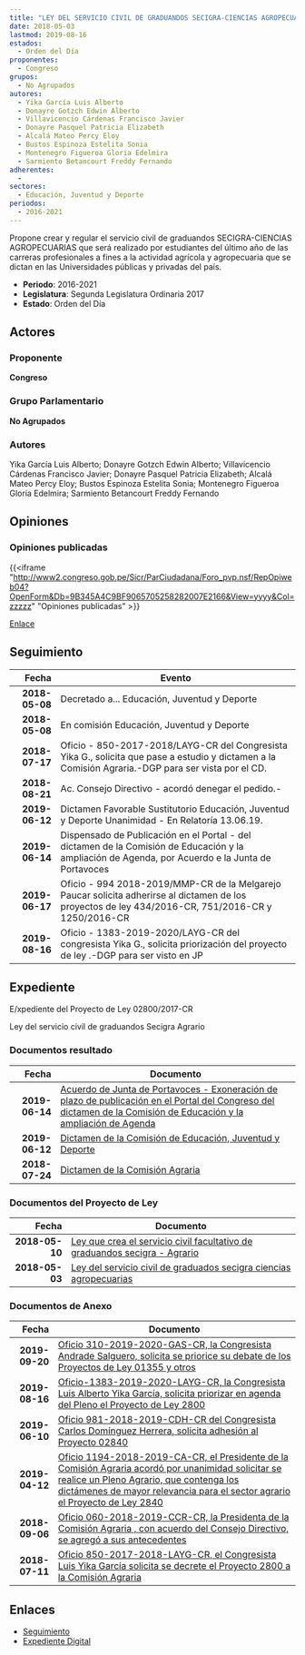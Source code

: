 ```yaml
---
title: "LEY DEL SERVICIO CIVIL DE GRADUANDOS SECIGRA-CIENCIAS AGROPECUARIAS"
date: 2018-05-03
lastmod: 2019-08-16
estados: 
  - Orden del Día
proponentes: 
  - Congreso
grupos: 
  - No Agrupados
autores: 
  - Yika García Luis Alberto
  - Donayre Gotzch Edwin Alberto
  - Villavicencio Cárdenas Francisco Javier
  - Donayre Pasquel Patricia Elizabeth
  - Alcalá Mateo Percy Eloy
  - Bustos Espinoza Estelita Sonia
  - Montenegro Figueroa Gloria Edelmira
  - Sarmiento Betancourt Freddy Fernando
adherentes: 
  - 
sectores: 
  - Educación, Juventud y Deporte
periodos: 
  - 2016-2021
---
```


Propone crear y regular el servicio civil de graduandos SECIGRA-CIENCIAS AGROPECUARIAS que será realizado por estudiantes del último año de las carreras profesionales a fines a la actividad agrícola y agropecuaria que se dictan en las Universidades públicas y privadas del país.

- **Periodo**: 2016-2021
- **Legislatura**: Segunda Legislatura Ordinaria 2017
- **Estado**: Orden del Día

## Actores

### Proponente

**Congreso**

### Grupo Parlamentario

**No Agrupados**

### Autores

Yika García Luis Alberto; Donayre Gotzch Edwin Alberto; Villavicencio Cárdenas Francisco Javier; Donayre Pasquel Patricia Elizabeth; Alcalá Mateo Percy Eloy; Bustos Espinoza Estelita Sonia; Montenegro Figueroa Gloria Edelmira; Sarmiento Betancourt Freddy Fernando


## Opiniones

### Opiniones publicadas

{{<iframe "http://www2.congreso.gob.pe/Sicr/ParCiudadana/Foro_pvp.nsf/RepOpiweb04?OpenForm&Db=9B345A4C9BF9065705258282007E2166&View=yyyy&Col=zzzzz" "Opiniones publicadas" >}}

[Enlace](http://www2.congreso.gob.pe/Sicr/ParCiudadana/Foro_pvp.nsf/RepOpiweb04?OpenForm&Db=9B345A4C9BF9065705258282007E2166&View=yyyy&Col=zzzzz)

## Seguimiento

| Fecha | Evento |
|------:|--------|
| **2018-05-08** | Decretado a... Educación, Juventud y Deporte|
| **2018-05-08** | En comisión Educación, Juventud y Deporte|
| **2018-07-17** | Oficio - 850-2017-2018/LAYG-CR del Congresista Yika G., solicita que pase a estudio y dictamen a la Comisión Agraria.-DGP para ser vista por el CD.|
| **2018-08-21** | Ac. Consejo Directivo - acordó denegar el pedido.-|
| **2019-06-12** | Dictamen Favorable Sustitutorio Educación, Juventud y Deporte Unanimidad - En Relatoría 13.06.19.|
| **2019-06-14** | Dispensado de Publicación en el Portal - del dictamen de la Comisión de Educación y la ampliación de Agenda, por Acuerdo e la Junta de Portavoces|
| **2019-06-17** | Oficio - 994 2018-2019/MMP-CR de la Melgarejo Paucar solicita adherirse al dictamen de los proyectos de ley 434/2016-CR, 751/2016-CR y 1250/2016-CR|
| **2019-08-16** | Oficio - 1383-2019-2020/LAYG-CR del congresista Yika G., solicita priorización del proyecto de ley .-DGP para ser visto en JP|


## Expediente

E/xpediente del Proyecto de Ley 02800/2017-CR

Ley del servicio civil de graduandos Secigra Agrario


### Documentos resultado

| Fecha | Documento |
|------:|--------|
| **2019-06-14** | [Acuerdo de Junta de Portavoces - Exoneración de plazo de publicación en el Portal del Congreso del dictamen de la Comisión de Educación y la ampliación de Agenda](http://www.leyes.congreso.gob.pe/Documentos/2016_2021/Acuerdos/Junta_Portavoces/AJP0280020190614.pdf) |
| **2019-06-12** | [Dictamen de la Comisión de Educación, Juventud y Deporte](http://www.leyes.congreso.gob.pe/Documentos/2016_2021/Dictamenes/Proyectos_de_Ley/02800DC10MAY20190612.pdf) |
| **2018-07-24** | [Dictamen de la Comisión Agraria](http://www.leyes.congreso.gob.pe/Documentos/2016_2021/Dictamenes/Proyectos_de_Ley/02840DC01MAY20180724.pdf) |

### Documentos del Proyecto de Ley

| Fecha | Documento |
|------:|--------|
| **2018-05-10** | [Ley que crea el servicio civil facultativo de graduandos secigra - Agrario](http://www.leyes.congreso.gob.pe/Documentos/2016_2021/Proyectos_de_Ley_y_de_Resoluciones_Legislativas/PL0284020180510..pdf) |
| **2018-05-03** | [Ley del servicio civil de graduados secigra ciencias agropecuarias](http://www.leyes.congreso.gob.pe/Documentos/2016_2021/Proyectos_de_Ley_y_de_Resoluciones_Legislativas/PL0280020180503..pdf) |

### Documentos de Anexo

| Fecha | Documento |
|------:|--------|
| **2019-09-20** | [Oficio 310-2019-2020-GAS-CR, la Congresista Andrade Salguero, solicita se priorice su debate de los Proyectos de Ley 01355 y otros](http://www.leyes.congreso.gob.pe/Documentos/2016_2021/Oficios/Congresistas/OFICIO-310-2019-2020-GAS-CR.pdf) |
| **2019-08-16** | [Oficio-1383-2019-2020-LAYG-CR, la Congresista Luis Alberto Yika García, solicita priorizar en agenda del Pleno el Proyecto de Ley 2800](http://www.leyes.congreso.gob.pe/Documentos/2016_2021/Oficios/Congresistas/OFICIO-1383-2019-2020-LAYG-CR.pdf) |
| **2019-06-10** | [Oficio 981-2018-2019-CDH-CR del Congresista Carlos Domínguez Herrera, solicita adhesión al Proyecto 02840](http://www.leyes.congreso.gob.pe/Documentos/2016_2021/Oficios/Congresistas/OFICIO-981-2018-2019-CDH-CR.pdf) |
| **2019-04-12** | [Oficio 1194-2018-2019-CA-CR, el Presidente de la Comisión Agraria acordó por unanimidad solicitar se realice un Pleno Agrario, que contenga los dictámenes de mayor relevancia para el sector agrario el Proyecto de Ley 2840](http://www.leyes.congreso.gob.pe/Documentos/2016_2021/Oficios/Comisiones_Ordinarias/OFICIO-1194-2018-2019-CA-CR.pdf) |
| **2018-09-06** | [Oficio 060-2018-2019-CCR-CR, la Presidenta de la Comisión Agraria , con acuerdo del Consejo Directivo, se agregó a sus antecedentes](http://www.leyes.congreso.gob.pe/Documentos/2016_2021/Consejo_Directivo/Pedidos_Pase_a_Comision/OFICIO-060-2018-2019-CA-CR.PDF) |
| **2018-07-11** | [Oficio 850-2017-2018-LAYG-CR, el Congresista Luis Yika García solicita se decrete el Proyecto 2800 a la Comisión Agraria](http://www.leyes.congreso.gob.pe/Documentos/2016_2021/Oficios/Congresistas/OFICIO-850-2017-2018-LAYG-CR.pdf) |

## Enlaces 

- [Seguimiento](http://www2.congreso.gob.pehttp://www2.congreso.gob.pe/Sicr/TraDocEstProc/CLProLey2016.nsf/f7fff46988ca05b1052578e100829cc7/8cd02ff210d94e130525828300544eab?OpenDocument)
- [Expediente Digital](http://www2.congreso.gob.pehttp://www2.congreso.gob.pe/Sicr/TraDocEstProc/CLProLey2016.nsf/f7fff46988ca05b1052578e100829cc7/8cd02ff210d94e130525828300544eab?OpenDocument&Click=05257FB7005EB655.eb71d0cf91d8294e05256cdf006b5706/$Body/0.1C6C)
